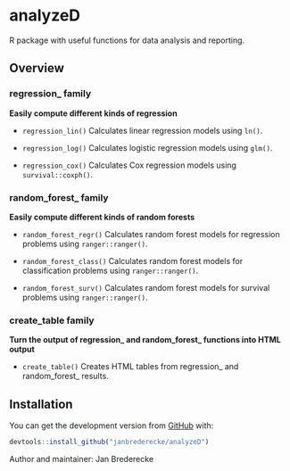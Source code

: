 # analyzeD

R package with useful functions for data analysis and reporting.

## Overview

### regression_ family
**Easily compute different kinds of regression**

-   `regression_lin()` Calculates linear regression models using `ln()`.

-   `regression_log()` Calculates logistic regression models using `glm()`.

-   `regression_cox()` Calculates Cox regression models using
`survival::coxph()`.

### random_forest_ family
**Easily compute different kinds of random forests**

-   `random_forest_regr()` Calculates random forest models for regression
problems using `ranger::ranger()`.

-   `random_forest_class()` Calculates random forest models for classification
problems using `ranger::ranger()`.

-   `random_forest_surv()` Calculates random forest models for survival
problems using `ranger::ranger()`.

### create_table family
**Turn the output of regression_ and random_forest_ functions into HTML output**

-   `create_table()` Creates HTML tables from regression_ and random_forest_ results.

## Installation

You can get the development version from [GitHub](https://github.com/) with:

``` r
devtools::install_github("janbrederecke/analyzeD")
```



Author and maintainer: Jan Brederecke
